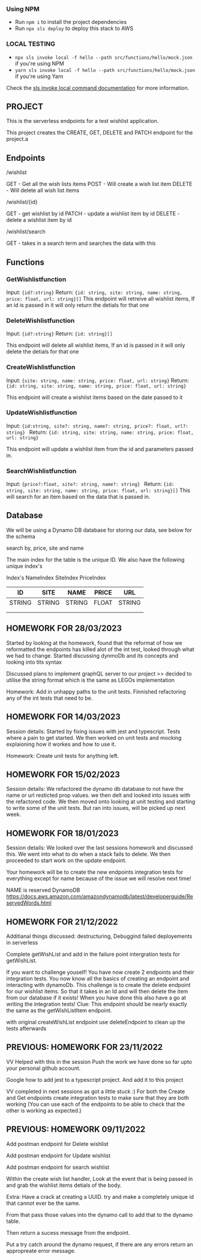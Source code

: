 ### Using NPM

- Run `npm i` to install the project dependencies
- Run `npx sls deploy` to deploy this stack to AWS

### LOCAL TESTING

- `npx sls invoke local -f hello --path src/functions/hello/mock.json` if you're using NPM
- `yarn sls invoke local -f hello --path src/functions/hello/mock.json` if you're using Yarn

Check the [sls invoke local command documentation](https://www.serverless.com/framework/docs/providers/aws/cli-reference/invoke-local/) for more information.

## PROJECT

This is the serverless endpoints for a test wishlist application.

This project creates the CREATE, GET, DELETE and PATCH endpoint for the project.a

## Endpoints

/wishlist

GET - Get all the wish lists items
POST - Will create a wish list item
DELETE - Will delete all wish list items

/wishlist/{id}

GET - get wishlist by id
PATCH - update a wishlist item by id
DELETE - delete a wishlist item by id

/wishlist/search

GET - takes in a search term and searches the data with this

## Functions

### GetWishlistfunction

Input: `{id?:string}`
Return: `{id: string, site: string, name: string, price: float, url: string}[]`
This endpoint will retreive all wishlist items, If an id is passed in it will only return the detials for that one

### DeleteWishlistfunction

Input: `{id?:string}`
Return: `{id: string}[]`

This endpoint will delete all wishlist items, If an id is passed in it will only delete the detials for that one

### CreateWishlistfunction

Input: `{site: string, name: string, price: float, url: string}`
Return: `{id: string, site: string, name: string, price: float, url: string}`

This endpoint will create a wishlist items based on the date passed to it

### UpdateWishlistfunction

Input: `{id:string, site?: string, name?: string, price?: float, url?: string} `
Return: `{id: string, site: string, name: string, price: float, url: string}`

This endpoint will update a wishlist item from the id and parameters passed in.

### SearchWishlistfunction

Input: `{price?:float, site?: string, name?: string} `
Return: `{id: string, site: string, name: string, price: float, url: string}[]`
This will search for an item based on the data that is passed in.

## Database

We will be using a Dynamo DB database for storing our data, see below for the schema

search by, price, site and name

The main index for the table is the unique ID. We also have the following unique index's

Index's
NameIndex
SiteIndex
PriceIndex

| ID     | SITE   | NAME   | PRICE | URL    |
| ------ | ------ | ------ | ----- | ------ |
| STRING | STRING | STRING | FLOAT | STRING |
|        |        |        |       |        |
|        |        |        |       |        |

## HOMEWORK FOR 28/03/2023

Started by looking at the homework, found that the reformat of how we reformatted the endpoints has killed alot of the int test, looked through what we had to change.
Started discussing dynmoDb and its concepts and looking into tits syntax

Discussed plans to implement graphQL server to our project >> decided to utilise the string format which is the same as LEGOs implementation

Homework: Add in unhappy paths to the unit tests. Finnished refactoring any of the int tests that need to be.

## HOMEWORK FOR 14/03/2023

Session details: Started by fixing issues with jest and typescript. Tests where a pain to get started. We then worked on unit tests and mocking explaioning how it workes and how to use it.

Homework: Create unit tests for anything left.

## HOMEWORK FOR 15/02/2023

Session details: We refactored the dynamo db database to not have the name or url resticted prop values. we then delt and looked into issues with the refactored code.
We then moved onto looking at unit testing and starting to write some of the unit tests. But ran into issues, will be picked up next week.

## HOMEWORK FOR 18/01/2023

Session details: We looked over the last sessions homework and discussed this. We went into what to do when a stack fails to delete. We then proceeded to start work on the update endpoint.

Your homework will be to create the new endpoints integration tests for everything except for name because of the issue we will resolve next time!

NAME is reserved DynamoDB
https://docs.aws.amazon.com/amazondynamodb/latest/developerguide/ReservedWords.html

## HOMEWORK FOR 21/12/2022

Additianal things discussed: destructuring, Debuggind failed deployements in serverless

Complete getWishList and add in the failure point intergration tests for getWishList.

If you want to challenge youself! You have now create 2 endpoints and their integration tests. You now know all the basics of creating an endpoint and interacting with dynamoDb. This challenge is to create the delete endpoint for our wishlist items. So that it takes in an Id and will then delete the item from our database if it exists! When you have done this also have a go at writing the integration tests! Clue: This endpoint should be nearly exactly the same as the getWishListItem endpoint.

with original createWishList endpoint use deleteEndpoint to clean up the tests afterwards

## PREVIOUS: HOMEWORK FOR 23/11/2022

VV Helped with this in the session
Push the work we have done so far upto your personal github account.

Google how to add jest to a typescript project. And add it to this project

VV completed in next sessions as got a little stuck :)
For both the Create and Get endpoints create integration tests to make sure that they are both working (You can use each of the endpoints to be able to check that the other is working as expected.)

## PREVIOUS: HOMEWORK 09/11/2022

Add postman endpoint for Delete wishlist

Add postman endpoint for Update wishlist

Add postman endpoint for search wishlist

Within the create wish list handler, Look at the event that is being passed in and grab the wishlist items detials of the body.

Extra: Have a crack at creating a UUID. try and make a completely unique id that cannot ever be the same.

From that pass those values into the dynamo call to add that to the dynamo table.

Then return a sucess message from the endpoint.

Put a try catch around the dynamo request, if there are any errors return an appropreate error message.
